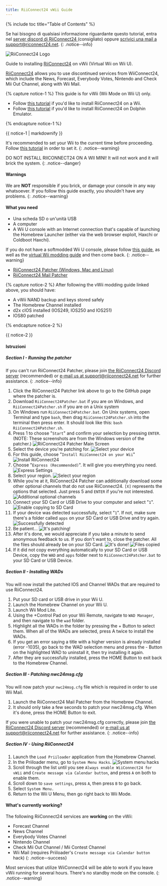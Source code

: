 ```yaml
---
title: RiiConnect24 vWii Guide
---
```


{% include toc title="Table of Contents" %}

Se hai bisogno di qualsiasi informazione riguardante questo tutorial, entra nel [server discord di RiiConnect24 ](https://discord.gg/rc24)(consigliato) oppure [scrivici una mail a support@riconnect24.net](mailto:support@riiconnect24.net).
{: .notice--info}

![RiiConnect24 Logo](/images/WiiRC24Logo.jpg)

Guide to installing [RiiConnect24](https://rc24.xyz) on vWii (Virtual Wii on Wii U).

[RiiConnect24](https://rc24.xyz/) allows you to use discontinued services from WiiConnect24, which include the News, Forecast, Everybody Votes, Nintendo and Check Mii Out Channel, along with Wii Mail.

{% capture notice-1 %}
This guide is for vWii (Wii Mode on Wii U) only.

- Follow [this tutorial](riiconnect24-wii) if you'd like to install RiiConnect24 on a Wii.
- Follow [this tutorial](riiconnect24-dolphin) if you'd like to install RiiConnect24 on Dolphin Emulator.

{% endcapture notice-1 %}

<div class="notice--warning">{{ notice-1 | markdownify }}</div>

It's recommended to set your Wii to the current time before proceeding. Follow [this tutorial](rtc) in order to set it.
{: .notice--warning}

DO NOT INSTALL RIICONNECT24 ON A WII MINI! It will not work and it will brick the system.
{: .notice--danger}

#### Warnings

We are **NOT** responsible if you brick, or damage your console in any way whatsoever. If you follow this guide exactly, you shouldn't have any problems.
{: .notice--warning}

#### What you need

- Una scheda SD o un'unità USB
- A computer
- A Wii U console with an Internet connection that's capable of launching the Homebrew Launcher (either via the web browser exploit, Haxchi or Coldboot Haxchi).

If you do not have a softmodded Wii U console, please follow [this guide](https://wiiu.hacks.guide), as well as the [virtual Wii modding guide](https://wiiuguide.xyz/#/vwii-modding) and then come back.
{: .notice--warning}

<!-- * A Wii U with [the vWii modded](https://wiiu.hacks.guide/#/vwii-modding). **This guide requires the latest CFW on your Wii U.**
- A Nintendo Network ID (NNID) linked to your Wii U
- [Priiloader](priiloader) installed on your vWii
- [Load Priiloader](https://hbb1.oscwii.org/hbb/LoadPriiloader/LoadPriiloader.zip) -->

- [RiiConnect24 Patcher (Windows, Mac and Linux)](https://github.com/RiiConnect24/RiiConnect24-Patcher/releases)
- [RiiConnect24 Mail Patcher](https://hbb1.oscwii.org/hbb/Mail-Patcher/Mail-Patcher.zip)

{% capture notice-2 %}
After following the vWii modding guide linked above, you should have:

- A vWii NAND backup and keys stored safely
- The Homebrew Channel installed
- d2x cIOS installed (IOS249, IOS250 and IOS251)
- IOS80 patched

{% endcapture notice-2 %}

<div class="notice" markdown="1">

{{ notice-2 }}
</div>

#### Istruzioni

##### Section I - Running the patcher

If you can't run RiiConnect24 Patcher, please join [the RiiConnect24 Discord server](https://discord.gg/rc24) (recommended) or [e-mail us at support@riiconnect24.net](mailto:support@riiconnect24.net) for further assistance.
{: .notice--info}

1. Click the RiiConnect24 Patcher link above to go to the GitHub page where the patcher is.
2. Download `RiiConnect24Patcher.bat` if you are on Windows, and `RiiConnect24Patcher.sh` if you are on a Unix system
3. On Windows run `RiiConnect24Patcher.bat`. On Unix systems, open Terminal and type `bash`, then drag `RiiConnect24Patcher.sh` into the terminal then press enter. It should look like this: `bash RiiConnect24Patcher.sh`.
4. Press 1 to choose "`Start`" and confirm your selection by pressing `ENTER`. (NOTE: These screenshots are from the Windows version of the patcher.) ![RiiConnect24 Patcher Main Screen](/images/RC24_Patcher/1.JPG)
5. Select the device you're patching for. ![Select your device](/images/RC24_Patcher/2.JPG)
6. For this guide, choose "`Install RiiConnect24 on your Wii`" ![Install RiiConnect24](/images/RC24_Patcher/3.JPG)
7. Choose "`Express (Recommended)`". It will give you everything you need. ![Express Settings](/images/RC24_Patcher/4.JPG)
8. Select your region. ![Select your region](/images/RC24_Patcher/5.JPG)
9. While you're at it, RiiConnect24 Patcher can additionally download some other optional channels that do not use RiiConnect24. `[X]` represents the options that selected. Just press 5 and `ENTER` if you're not interested. ![Additional optional channels](/images/RC24_Patcher/6.JPG)
10. Connect your SD Card or USB Drive to your computer and select "`1`". ![Enable copying to SD Card](/images/RC24_Patcher/7.JPG)
11. If your device was detected successfully, select "`1`". If not, make sure there's a folder called `apps` on your SD Card or USB Drive and try again. ![Successfully detected](/images/RC24_Patcher/8.JPG)
12. Be patient... ![It's patching!](/images/RC24_Patcher/9.JPG)
13. After it's done, we would appreciate if you take a minute to send anonymous feedback to us. If you don't want to, close the patcher. All the files should already be on your SD Card. ![It's done!](/images/RC24_Patcher/10.JPG) ![Files copied](/images/RC24_Patcher/11.PNG)
14. If it did not copy everything automatically to your SD Card or USB Device, copy the `WAD` and `apps` folder next to `RiiConnect24Patcher.bat` to your SD Card or USB Device.

##### Section II - Installing WADs

You will now install the patched IOS and Channel WADs that are required to use RiiConnect24.

1. Put your SD card or USB drive in your Wii U.
2. Launch the Homebrew Channel on your Wii U.
3. Launch Wii Mod Lite.
4. Using the +Control Pad on your Wii Remote, navigate to `WAD Manager`, and then navigate to the `wad` folder.
5. Highlight all the WADs in the folder by pressing the + Button to select them. When all of the WADs are selected, press A twice to install the WADs.
6. If you get an error saying a title with a higher version is already installed (error -1035), go back to the WAD selection menu and press the - Button on the highlighted WAD to uninstall it, then try installing it again.
7. After they are successfully installed, press the HOME Button to exit back to the Homebrew Channel.

##### Section III - Patching nwc24msg.cfg

You will now patch your `nwc24msg.cfg` file which is required in order to use Wii Mail.

1. Launch the RiiConnect24 Mail Patcher from the Homebrew Channel.
2. It should only take a few seconds to patch your nwc24msg.cfg. When it's done, press the HOME Button to exit.

If you were unable to patch your nwc24msg.cfg correctly, please join [the RiiConnect24 Discord server](https://discord.gg/rc24) (recommended) or [e-mail us at support@riiconnect24.net](mailto:support@riiconnect24.net) for further assistance.
{: .notice--info}

##### Section IV - Using RiiConnect24

1. Launch the `Load Priiloader` application from the Homebrew Channel.
1. In the Priiloader menu, go to `System Menu Hacks`. ![System menu hacks](/images/Priiloader/system_menu_hacks.png)
1. Scroll through the list until you see `Always enable WiiConnect24 for vWii` and `Create message via Calendar button`, and press `A` on both to enable them.
1. Scroll down to `save settings`, press `A`, then press `B` to go back.
1. Select `System Menu.`
1. Return to the Wii U Menu, then go right back to Wii Mode.

#### What's currently working?

The following RiiConnect24 services are **working** on the vWii:

- Forecast Channel
- News Channel
- Everybody Votes Channel
- Nintendo Channel
- Check Mii Out Channel / Mii Contest Channel
- Wii Mail (requires Priiloader's `Create message via Calendar button` hack)
  {: .notice--success}

Most services that utilize WiiConnect24 will be able to work if you leave vWii running for several hours. There's no standby mode on the console.
{: .notice--warning}
